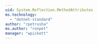 ```yaml
---
uid: System.Reflection.MethodAttributes
ms.technology: 
  - "dotnet-standard"
author: "rpetrusha"
ms.author: "ronpet"
manager: "wpickett"
---
```

